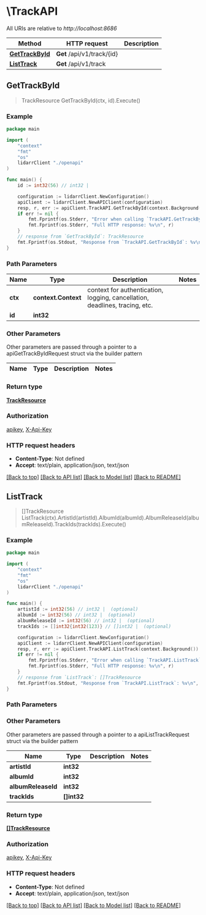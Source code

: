 # \TrackAPI

All URIs are relative to *http://localhost:8686*

Method | HTTP request | Description
------------- | ------------- | -------------
[**GetTrackById**](TrackAPI.md#GetTrackById) | **Get** /api/v1/track/{id} | 
[**ListTrack**](TrackAPI.md#ListTrack) | **Get** /api/v1/track | 



## GetTrackById

> TrackResource GetTrackById(ctx, id).Execute()



### Example

```go
package main

import (
    "context"
    "fmt"
    "os"
    lidarrClient "./openapi"
)

func main() {
    id := int32(56) // int32 | 

    configuration := lidarrClient.NewConfiguration()
    apiClient := lidarrClient.NewAPIClient(configuration)
    resp, r, err := apiClient.TrackAPI.GetTrackById(context.Background(), id).Execute()
    if err != nil {
        fmt.Fprintf(os.Stderr, "Error when calling `TrackAPI.GetTrackById``: %v\n", err)
        fmt.Fprintf(os.Stderr, "Full HTTP response: %v\n", r)
    }
    // response from `GetTrackById`: TrackResource
    fmt.Fprintf(os.Stdout, "Response from `TrackAPI.GetTrackById`: %v\n", resp)
}
```

### Path Parameters


Name | Type | Description  | Notes
------------- | ------------- | ------------- | -------------
**ctx** | **context.Context** | context for authentication, logging, cancellation, deadlines, tracing, etc.
**id** | **int32** |  | 

### Other Parameters

Other parameters are passed through a pointer to a apiGetTrackByIdRequest struct via the builder pattern


Name | Type | Description  | Notes
------------- | ------------- | ------------- | -------------


### Return type

[**TrackResource**](TrackResource.md)

### Authorization

[apikey](../README.md#apikey), [X-Api-Key](../README.md#X-Api-Key)

### HTTP request headers

- **Content-Type**: Not defined
- **Accept**: text/plain, application/json, text/json

[[Back to top]](#) [[Back to API list]](../README.md#documentation-for-api-endpoints)
[[Back to Model list]](../README.md#documentation-for-models)
[[Back to README]](../README.md)


## ListTrack

> []TrackResource ListTrack(ctx).ArtistId(artistId).AlbumId(albumId).AlbumReleaseId(albumReleaseId).TrackIds(trackIds).Execute()



### Example

```go
package main

import (
    "context"
    "fmt"
    "os"
    lidarrClient "./openapi"
)

func main() {
    artistId := int32(56) // int32 |  (optional)
    albumId := int32(56) // int32 |  (optional)
    albumReleaseId := int32(56) // int32 |  (optional)
    trackIds := []int32{int32(123)} // []int32 |  (optional)

    configuration := lidarrClient.NewConfiguration()
    apiClient := lidarrClient.NewAPIClient(configuration)
    resp, r, err := apiClient.TrackAPI.ListTrack(context.Background()).ArtistId(artistId).AlbumId(albumId).AlbumReleaseId(albumReleaseId).TrackIds(trackIds).Execute()
    if err != nil {
        fmt.Fprintf(os.Stderr, "Error when calling `TrackAPI.ListTrack``: %v\n", err)
        fmt.Fprintf(os.Stderr, "Full HTTP response: %v\n", r)
    }
    // response from `ListTrack`: []TrackResource
    fmt.Fprintf(os.Stdout, "Response from `TrackAPI.ListTrack`: %v\n", resp)
}
```

### Path Parameters



### Other Parameters

Other parameters are passed through a pointer to a apiListTrackRequest struct via the builder pattern


Name | Type | Description  | Notes
------------- | ------------- | ------------- | -------------
 **artistId** | **int32** |  | 
 **albumId** | **int32** |  | 
 **albumReleaseId** | **int32** |  | 
 **trackIds** | **[]int32** |  | 

### Return type

[**[]TrackResource**](TrackResource.md)

### Authorization

[apikey](../README.md#apikey), [X-Api-Key](../README.md#X-Api-Key)

### HTTP request headers

- **Content-Type**: Not defined
- **Accept**: text/plain, application/json, text/json

[[Back to top]](#) [[Back to API list]](../README.md#documentation-for-api-endpoints)
[[Back to Model list]](../README.md#documentation-for-models)
[[Back to README]](../README.md)

